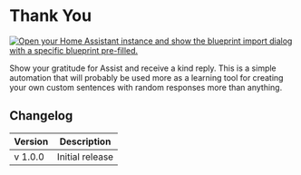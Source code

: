 # Thank You

[![Open your Home Assistant instance and show the blueprint import dialog with a specific blueprint pre-filled.](https://my.home-assistant.io/badges/blueprint_import.svg)](https://my.home-assistant.io/redirect/blueprint_import/?blueprint_url=https%3A%2F%2Fraw.githubusercontent.com%2Fdinki%2FView-Assist%2Fmain%2FView+Assist+custom+sentences%2FThank+You%2Fblueprint-thankyou.yaml)


Show your gratitude for Assist and receive a kind reply.  This is a simple automation that will probably be used more as a learning tool for creating your own custom sentences with random responses more than anything.

## Changelog

| Version | Description |
| ------- | ----------- |
| v 1.0.0 | Initial release |